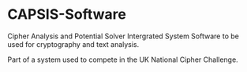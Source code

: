 # CAPSIS-Software
Cipher Analysis and Potential Solver Intergrated System
Software to be used for cryptography and text analysis.

Part of a system used to compete in the UK National Cipher Challenge.
